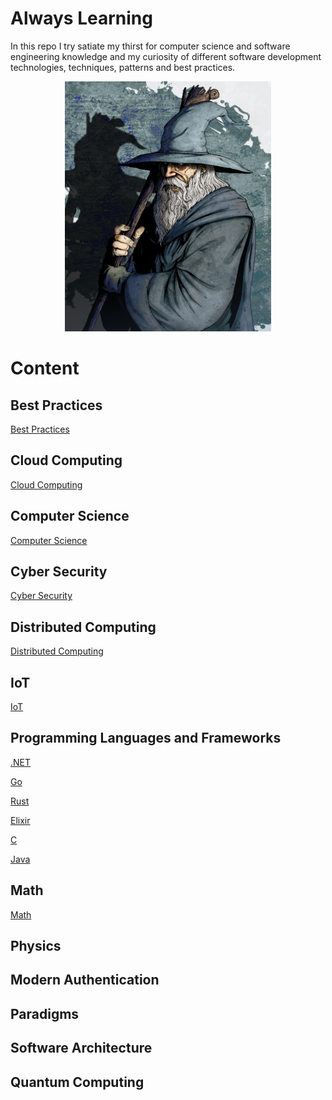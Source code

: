 <h1>Always Learning</h1>

In this repo I try satiate my thirst for computer science and software engineering knowledge and my curiosity of different software development technologies, techniques, patterns and best practices.

<p align="center">
  <img width=330 height=400 src="assets/images/gandalf.jpg">
</p>

# Content

## Best Practices

[Best Practices](docs/BestPractices/README.md)

## Cloud Computing

[Cloud Computing](docs/CloudComputing/README.md)

## Computer Science

[Computer Science](docs/ComputerScience/README.md)

## Cyber Security

[Cyber Security](docs/CyberSec/README.md)

## Distributed Computing

[Distributed Computing](docs/DistributedComputing/README.md)

## IoT

[IoT](docs/IoT/README.md)

## Programming Languages and Frameworks
[.NET](docs/LanguagesAndFrameworks/.NET/README.md)

[Go](docs/LanguagesAndFrameworks/Go/README.md)

[Rust](docs/LanguagesAndFrameworks/Rust/README.md)

[Elixir](docs/LanguagesAndFrameworks/Elixir/README.md)

[C](docs/LanguagesAndFrameworks/C/README.md)

[Java](docs/LanguagesAndFrameworks/Java/README.md)

## Math

[Math](docs/Math/README.md)

## Physics
## Modern Authentication
## Paradigms
## Software Architecture
## Quantum Computing


